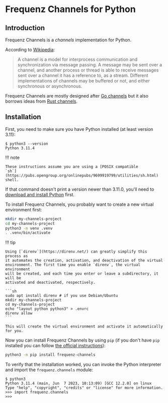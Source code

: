 # Frequenz Channels for Python

## Introduction

Frequenz Channels is a *channels* implementation for Python.

According to [Wikipedia](https://en.wikipedia.org/wiki/Channel_(programming)):

> A channel is a model for interprocess communication and synchronization via
> message passing. A message may be sent over a channel, and another process or
> thread is able to receive messages sent over a channel it has a reference to,
> as a stream. Different implementations of channels may be buffered or not,
> and either synchronous or asynchronous.

Frequenz Channels are mostly designed after [Go
channels](https://tour.golang.org/concurrency/2) but it also borrows ideas from
[Rust channels](https://doc.rust-lang.org/book/ch16-02-message-passing.html).

## Installation

First, you need to make sure you have Python installed (at least version 3.11):

```console
$ python3 --version
Python 3.11.4
```

!!! note

    These instructions assume you are using a [POSIX compatible
    `sh`](https://pubs.opengroup.org/onlinepubs/9699919799/utilities/sh.html)
    shell.

If that command doesn't print a version newer than 3.11.0, you'll need to
[download and install Python](https://www.python.org/downloads/) first.

To install Frequenz Channels, you probably want to create a new virtual
environment first:

```sh
mkdir my-channels-project
cd my-channels-project
python3 -m venv .venv
. .venv/bin/activate
```

!!! tip

    Using [`direnv`](https://direnv.net/) can greatly simplify this process as
    it automates the creation, activation, and deactivation of the virtual
    environment. The first time you enable `direnv`, the virtual environment
    will be created, and each time you enter or leave a subdirectory, it will be
    activated and deactivated, respectively.

    ```sh
    sudo apt install direnv # if you use Debian/Ubuntu
    mkdir my-channels-project
    cd my-channels-project
    echo "layout python python3" > .envrc
    direnv allow
    ```

    This will create the virtual environment and activate it automatically for you.

Now you can install Frequenz Channels by using `pip` (if you don't have `pip` installed
you can follow [the official instructions](https://pip.pypa.io/en/stable/installation/)):

```sh
python3 -m pip install frequenz-channels
```

To verify that the installation worked, you can invoke the Python interpreter and
import the `frequenz.channels` module:

```console
$ python3
Python 3.11.4 (main, Jun  7 2023, 10:13:09) [GCC 12.2.0] on linux
Type "help", "copyright", "credits" or "license" for more information.
>>> import frequenz.channels
>>> 
```
